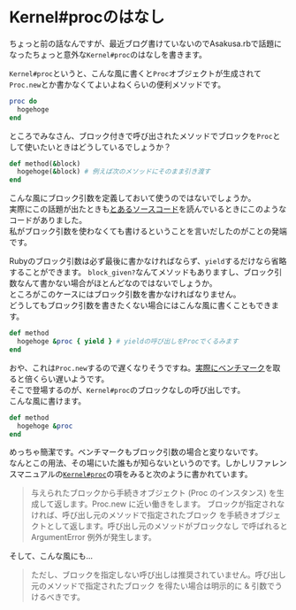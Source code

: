 # Kernel#procのはなし

ちょっと前の話なんですが、最近ブログ書けていないのでAsakusa.rbで話題になったちょっと意外な`Kernel#proc`のはなしを書きます。

`Kernel#proc`というと、こんな風に書くと`Proc`オブジェクトが生成されて`Proc.new`とか書かなくてよいよねくらいの便利メソッドです。

```ruby
proc do
  hogehoge
end
```

ところでみなさん、ブロック付きで呼び出されたメソッドでブロックを`Proc`として使いたいときはどうしているでしょうか？

```ruby
def method(&block)
  hogehoge(&block) # 例えば次のメソッドにそのまま引き渡す
end
```

こんな風にブロック引数を定義しておいて使うのではないでしょうか。  
実際にこの話題が出たときも[とあるソースコード](https://github.com/amatsuda/stateful_enum)を読んでいるときにこのようなコードがありました。  
私がブロック引数を使わなくても書けるということを言いだしたのがことの発端です。

Rubyのブロック引数は必ず最後に書かなければならず、`yield`するだけなら省略することができます。
`block_given?`なんてメソッドもありますし、ブロック引数なんて書かない場合がほとんどなのではないでしょうか。  
ところがこのケースにはブロック引数を書かなければなりません。  
どうしてもブロック引数を書きたくない場合にはこんな風に書くこともできます。

```ruby
def method
  hogehoge &proc { yield } # yieldの呼び出しをProcでくるみます
end
```

おや、これは`Proc.new`するので遅くなりそうですね。[実際にベンチマーク](https://gist.github.com/youchan/a00fa476768b2b3dc907)を取ると倍くらい遅いようです。  
そこで登場するのが、`Kernel#proc`のブロックなしの呼び出しです。  
こんな風に書けます。

```ruby
def method
  hogehoge &proc
end
```

めっちゃ簡潔です。ベンチマークもブロック引数の場合と変りないです。  
なんとこの用法、その場にいた誰もが知らないというのです。しかしリファレンスマニュアルの[`Kernel#proc`](http://docs.ruby-lang.org/ja/2.3.0/class/Kernel.html#M_LAMBDA)の項をみると次のように書かれています。

> 与えられたブロックから手続きオブジェクト (Proc のインスタンス) を生成して返します。Proc.new に近い働きをします。
> ブロックが指定されなければ、呼び出し元のメソッドで指定されたブロック を手続きオブジェクトとして返します。呼び出し元のメソッドがブロックなし で呼ばれると ArgumentError 例外が発生します。

そして、こんな風にも…

> ただし、ブロックを指定しない呼び出しは推奨されていません。呼び出し元のメソッドで指定されたブロック を得たい場合は明示的に & 引数でうけるべきです。


